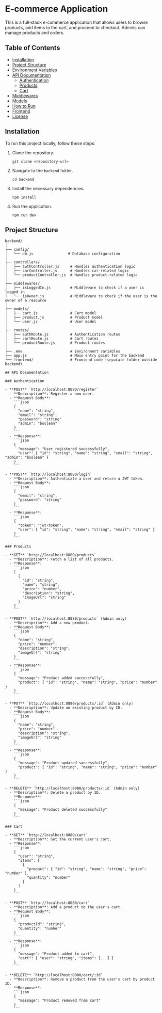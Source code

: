 # E-commerce Application

This is a full-stack e-commerce application that allows users to browse products, add items to the cart, and proceed to checkout. Admins can manage products and orders.

## Table of Contents
- [Installation](#installation)
- [Project Structure](#project-structure)
- [Environment Variables](#environment-variables)
- [API Documentation](#api-documentation)
  - [Authentication](#authentication)
  - [Products](#products)
  - [Cart](#cart)
- [Middlewares](#middlewares)
- [Models](#models)
- [How to Run](#how-to-run)
- [Frontend](#frontend)
- [License](#license)

## Installation

To run this project locally, follow these steps:

1. Clone the repository.
    ```
    git clone <repository-url>
    ```
2. Navigate to the `backend` folder.
    ```
    cd backend
    ```
3. Install the necessary dependencies.
    ```
    npm install
    ```
4. Run the application.
    ```
    npm run dev
    ```

## Project Structure

```plaintext
backend/
│
├── config/
│   └── db.js                # Database configuration
│
├── controllers/
│   ├── authController.js     # Handles authentication logic
│   ├── carController.js      # Handles car-related logic
│   └── productController.js  # Handles product-related logic
│
├── middlewares/
│   ├── isLoggedIn.js         # Middleware to check if a user is logged in
│   └── isOwner.js            # Middleware to check if the user is the owner of a resource
│
├── models/
│   ├── cart.js               # Cart model
│   ├── product.js            # Product model
│   └── user.js               # User model
│
├── routes/
│   ├── authRoute.js          # Authentication routes
│   ├── cartRoute.js          # Cart routes
│   └── productRoute.js       # Product routes
│
├── .env                      # Environment variables
├── app.js                    # Main entry point for the backend
└── frontend/                 # Frontend code (separate folder outside backend)

## API Documentation

### Authentication

- **POST** `http://localhost:8080/register`  
  - **Description**: Register a new user.
  - **Request Body**:
    ```json
    {
      "name": "string",
      "email": "string",
      "password": "string"
      "admin": "boolean"
    }
    ```
  - **Response**: 
    ```json
    {
      "message": "User registered successfully",
      "user": { "id": "string", "name": "string", "email": "string", "admin": "boolean" }
    }
    ```

- **POST** `http://localhost:8080/login`  
  - **Description**: Authenticate a user and return a JWT token.
  - **Request Body**:
    ```json
    {
      "email": "string",
      "password": "string"
    }
    ```
  - **Response**: 
    ```json
    {
      "token": "jwt-token",
      "user": { "id": "string", "name": "string", "email": "string" }
    }
    ```

### Products

- **GET** `http://localhost:8080/products`  
  - **Description**: Fetch a list of all products.
  - **Response**:
    ```json
    [
      {
        "id": "string",
        "name": "string",
        "price": "number",
        "description": "string",
        "imageUrl": "string"
      }
    ]
    ```

- **POST** `http://localhost:8080/products` (Admin only)  
  - **Description**: Add a new product.
  - **Request Body**:
    ```json
    {
      "name": "string",
      "price": "number",
      "description": "string",
      "imageUrl": "string"
    }
    ```
  - **Response**:
    ```json
    {
      "message": "Product added successfully",
      "product": { "id": "string", "name": "string", "price": "number" }
    }
    ```

- **PUT** `http://localhost:8080/products/:id` (Admin only)  
  - **Description**: Update an existing product by ID.
  - **Request Body**:
    ```json
    {
      "name": "string",
      "price": "number",
      "description": "string",
      "imageUrl": "string"
    }
    ```
  - **Response**:
    ```json
    {
      "message": "Product updated successfully",
      "product": { "id": "string", "name": "string", "price": "number" }
    }
    ```

- **DELETE** `http://localhost:8080/products/:id` (Admin only)  
  - **Description**: Delete a product by ID.
  - **Response**:
    ```json
    {
      "message": "Product deleted successfully"
    }
    ```

### Cart

- **GET** `http://localhost:8080/cart`  
  - **Description**: Get the current user's cart.
  - **Response**:
    ```json
    {
      "user": "string",
      "items": [
        {
          "product": { "id": "string", "name": "string", "price": "number" },
          "quantity": "number"
        }
      ]
    }
    ```

- **POST** `http://localhost:8080/cart`  
  - **Description**: Add a product to the user's cart.
  - **Request Body**:
    ```json
    {
      "productId": "string",
      "quantity": "number"
    }
    ```
  - **Response**:
    ```json
    {
      "message": "Product added to cart",
      "cart": { "user": "string", "items": [...] }
    }
    ```

- **DELETE** `http://localhost:8080/cart/:id`  
  - **Description**: Remove a product from the user's cart by product ID.
  - **Response**:
    ```json
    {
      "message": "Product removed from cart"
    }
    ```

